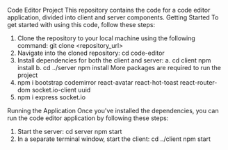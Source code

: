 Code Editor Project
This repository contains the code for a code editor application, divided into client and server components.
Getting Started
To get started with using this code, follow these steps:

1. Clone the repository to your local machine using the following command:
git clone <repository_url>
2. Navigate into the cloned repository:
cd code-editor
3. Install dependencies for both the client and server:
   a. cd client
      npm install
   b. cd ../server
      npm install
More packages are required to run the project
1. npm i bootstrap codemirror react-avatar react-hot-toast react-router-dom socket.io-client uuid
2. npm i express socket.io

Running the Application
Once you've installed the dependencies, you can run the code editor application by following these steps:
1. Start the server:
   cd server
   npm start
2. In a separate terminal window, start the client:
   cd ../client
   npm start


